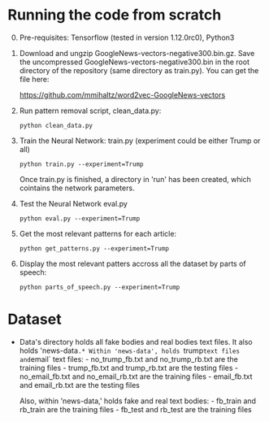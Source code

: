 # Running the code from scratch

0. Pre-requisites: Tensorflow (tested in version 1.12.0rc0), Python3

1. Download and ungzip GoogleNews-vectors-negative300.bin.gz. Save the uncompressed GoogleNews-vectors-negative300.bin in the root directory of the repository (same directory as train.py). You can get the file here:

    https://github.com/mmihaltz/word2vec-GoogleNews-vectors
    

2. Run pattern removal script, clean_data.py: 

    `python clean_data.py`


3. Train the Neural Network: train.py (experiment could be either Trump or all)
 
    `python train.py --experiment=Trump`

     Once train.py is finished, a directory in 'run' has been created, which cointains the network parameters.

4. Test the Neural Network eval.py

    ```python eval.py --experiment=Trump```

5. Get the most relevant patterns for each article:

     ```python get_patterns.py --experiment=Trump```
     
6. Display the most relevant patters accross all the dataset by parts of speech:
    
    ```python parts_of_speech.py --experiment=Trump```
    
    
# Dataset

* Data's directory holds all fake bodies and real bodies text files. It also holds 'news-data`.*
  Within 'news-data', holds `trump` text files and `email` text files:
        - no_trump_fb.txt and no_trump_rb.txt are the training files
        - trump_fb.txt and trump_rb.txt are the testing files
        - no_email_fb.txt and no_email_rb.txt are the training files
        - email_fb.txt and email_rb.txt are the testing files

  Also, within 'news-data,' holds fake and real text bodies:
        - fb_train and rb_train are the training files
        - fb_test and rb_test are the training files
